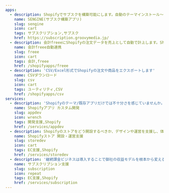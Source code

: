 ```yaml
---
apps:
  - description: Shopifyでサブスクを構築可能にします。自動のテーマインストール〜サブスク構築支援も含まれております。
    name: SENGINE(サブスク構築アプリ)
    slug: sengine
    icon: cart
    tags: サブスクリプション,サブスク
    href: https://subscription.groovymedia.jp/
  - description: 会計freeeにShopifyの注文データを売上として自動で計上します。Shopifyと会計freeeを併用されている方にオススメです。
    name: 会計freee自動連携
    slug: freee
    icon: cart
    tags: 会計,freee
    href: /shopifyapps/freee
  - description: 'CSV/Excel形式でShopifyの注文や商品をエクスポートします'
    name: CSVダウンロード
    slug: csv
    icon: cart
    tags: ユーティリティ,CSV
    href: /shopifyapps/csv
services:
  - description: 'Shopifyのテーマ/既存アプリだけでは不十分さを感じていませんか。御社のオペレーションや会計に基づいたカスタムアプリを開発します。要件として何を作るべきかの支援〜実開発までを行っています。'
    name: Shopifyアプリ カスタム開発
    slug: appdev
    icon: wrench
    tags: 開発支援,Shopify
    href: /services/appdev
  - description: Shopifyのストアをどう開設するべきか、デザインや運営を支援し、体制構築をサポートします。まだ、実運営支援及び、運営の自動化を実現するためのシステム・アプリ導入支援も行っています。
    name: Shopifyストア 開設・運営支援
    slug: storedev
    icon: cart
    tags: EC支援,Shopify
    href: /services/storedev
  - description: '継続課金ビジネスは導入することで御社の収益モデルを根本から変える可能性がある一方、独特の難しさ、大変さが存在します。それらをアドバイスし、成功に導きます。'
    name: サブスクリプション支援
    slug: subscription
    icon: repeat
    tags: EC支援,Shopify
    href: /services/subscription
---
```

